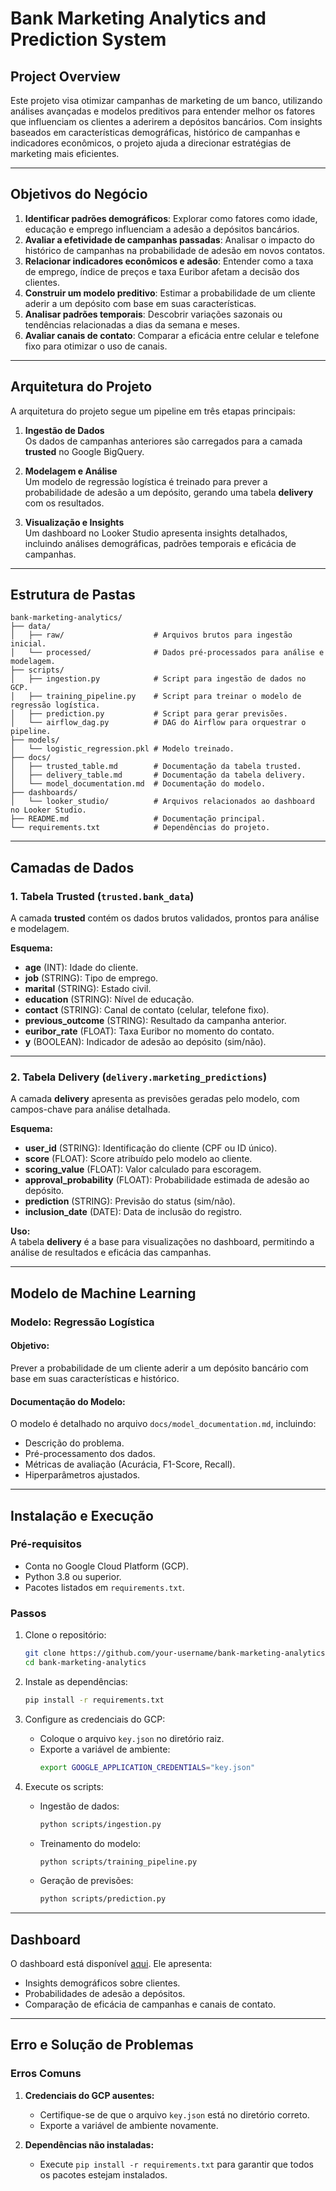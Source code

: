# **Bank Marketing Analytics and Prediction System**

## **Project Overview**

Este projeto visa otimizar campanhas de marketing de um banco, utilizando análises avançadas e modelos preditivos para entender melhor os fatores que influenciam os clientes a aderirem a depósitos bancários. Com insights baseados em características demográficas, histórico de campanhas e indicadores econômicos, o projeto ajuda a direcionar estratégias de marketing mais eficientes.

---

## **Objetivos do Negócio**

1. **Identificar padrões demográficos**: Explorar como fatores como idade, educação e emprego influenciam a adesão a depósitos bancários.
2. **Avaliar a efetividade de campanhas passadas**: Analisar o impacto do histórico de campanhas na probabilidade de adesão em novos contatos.
3. **Relacionar indicadores econômicos e adesão**: Entender como a taxa de emprego, índice de preços e taxa Euribor afetam a decisão dos clientes.
4. **Construir um modelo preditivo**: Estimar a probabilidade de um cliente aderir a um depósito com base em suas características.
5. **Analisar padrões temporais**: Descobrir variações sazonais ou tendências relacionadas a dias da semana e meses.
6. **Avaliar canais de contato**: Comparar a eficácia entre celular e telefone fixo para otimizar o uso de canais.

---

## **Arquitetura do Projeto**

A arquitetura do projeto segue um pipeline em três etapas principais:

1. **Ingestão de Dados**  
   Os dados de campanhas anteriores são carregados para a camada **trusted** no Google BigQuery.

2. **Modelagem e Análise**  
   Um modelo de regressão logística é treinado para prever a probabilidade de adesão a um depósito, gerando uma tabela **delivery** com os resultados.

3. **Visualização e Insights**  
   Um dashboard no Looker Studio apresenta insights detalhados, incluindo análises demográficas, padrões temporais e eficácia de campanhas.

---

## **Estrutura de Pastas**

```plaintext
bank-marketing-analytics/
├── data/
│   ├── raw/                    # Arquivos brutos para ingestão inicial.
│   └── processed/              # Dados pré-processados para análise e modelagem.
├── scripts/
│   ├── ingestion.py            # Script para ingestão de dados no GCP.
│   ├── training_pipeline.py    # Script para treinar o modelo de regressão logística.
│   ├── prediction.py           # Script para gerar previsões.
│   └── airflow_dag.py          # DAG do Airflow para orquestrar o pipeline.
├── models/
│   └── logistic_regression.pkl # Modelo treinado.
├── docs/
│   ├── trusted_table.md        # Documentação da tabela trusted.
│   ├── delivery_table.md       # Documentação da tabela delivery.
│   └── model_documentation.md  # Documentação do modelo.
├── dashboards/
│   └── looker_studio/          # Arquivos relacionados ao dashboard no Looker Studio.
├── README.md                   # Documentação principal.
└── requirements.txt            # Dependências do projeto.
```

---

## **Camadas de Dados**

### **1. Tabela Trusted (`trusted.bank_data`)**  
A camada **trusted** contém os dados brutos validados, prontos para análise e modelagem.

**Esquema:**
- **age** (INT): Idade do cliente.
- **job** (STRING): Tipo de emprego.
- **marital** (STRING): Estado civil.
- **education** (STRING): Nível de educação.
- **contact** (STRING): Canal de contato (celular, telefone fixo).
- **previous_outcome** (STRING): Resultado da campanha anterior.
- **euribor_rate** (FLOAT): Taxa Euribor no momento do contato.
- **y** (BOOLEAN): Indicador de adesão ao depósito (sim/não).

---

### **2. Tabela Delivery (`delivery.marketing_predictions`)**  
A camada **delivery** apresenta as previsões geradas pelo modelo, com campos-chave para análise detalhada.

**Esquema:**
- **user_id** (STRING): Identificação do cliente (CPF ou ID único).
- **score** (FLOAT): Score atribuído pelo modelo ao cliente.
- **scoring_value** (FLOAT): Valor calculado para escoragem.
- **approval_probability** (FLOAT): Probabilidade estimada de adesão ao depósito.
- **prediction** (STRING): Previsão do status (sim/não).
- **inclusion_date** (DATE): Data de inclusão do registro.

**Uso:**  
A tabela **delivery** é a base para visualizações no dashboard, permitindo a análise de resultados e eficácia das campanhas.

---

## **Modelo de Machine Learning**

### **Modelo: Regressão Logística**
#### **Objetivo:**
Prever a probabilidade de um cliente aderir a um depósito bancário com base em suas características e histórico.

#### **Documentação do Modelo:**
O modelo é detalhado no arquivo `docs/model_documentation.md`, incluindo:
- Descrição do problema.
- Pré-processamento dos dados.
- Métricas de avaliação (Acurácia, F1-Score, Recall).
- Hiperparâmetros ajustados.

---

## **Instalação e Execução**

### **Pré-requisitos**
- Conta no Google Cloud Platform (GCP).
- Python 3.8 ou superior.
- Pacotes listados em `requirements.txt`.

### **Passos**
1. Clone o repositório:
   ```bash
   git clone https://github.com/your-username/bank-marketing-analytics.git
   cd bank-marketing-analytics
   ```

2. Instale as dependências:
   ```bash
   pip install -r requirements.txt
   ```

3. Configure as credenciais do GCP:
   - Coloque o arquivo `key.json` no diretório raiz.
   - Exporte a variável de ambiente:
     ```bash
     export GOOGLE_APPLICATION_CREDENTIALS="key.json"
     ```

4. Execute os scripts:
   - Ingestão de dados:
     ```bash
     python scripts/ingestion.py
     ```
   - Treinamento do modelo:
     ```bash
     python scripts/training_pipeline.py
     ```
   - Geração de previsões:
     ```bash
     python scripts/prediction.py
     ```

---

## **Dashboard**

O dashboard está disponível [aqui](#). Ele apresenta:
- Insights demográficos sobre clientes.
- Probabilidades de adesão a depósitos.
- Comparação de eficácia de campanhas e canais de contato.

---

## **Erro e Solução de Problemas**

### **Erros Comuns**
1. **Credenciais do GCP ausentes:**
   - Certifique-se de que o arquivo `key.json` está no diretório correto.
   - Exporte a variável de ambiente novamente.

2. **Dependências não instaladas:**
   - Execute `pip install -r requirements.txt` para garantir que todos os pacotes estejam instalados.
